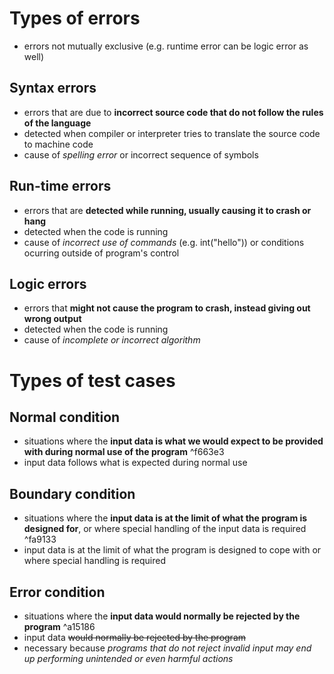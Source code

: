 # Types of errors

- errors not mutually exclusive (e.g. runtime error can be logic error as well)

## Syntax errors

- errors that are due to **incorrect source code that do not follow the rules of the language**
- detected when compiler or interpreter tries to translate the source code to machine code
- cause of *spelling error* or incorrect sequence of symbols

## Run-time errors

- errors that are **detected while running, usually causing it to crash or hang**
- detected when the code is running
- cause of *incorrect use of commands* (e.g. int("hello")) or conditions ocurring outside of program's control

## Logic errors

- errors that **might not cause the program to crash, instead giving out wrong output**
- detected when the code is running
- cause of *incomplete or incorrect algorithm*

# Types of test cases

## Normal condition

- situations where the **input data is what we would expect to be provided with during normal use of the program** ^f663e3
- input data follows what is expected during normal use

## Boundary condition

- situations where the **input data is at the limit of what the program is designed for**, or where special handling of the input data is required ^fa9133
- input data is at the limit of what the program is designed to cope with or where special handling is required

## Error condition

- situations where the **input data would normally be rejected by the program** ^a15186
- input data ~~would normally be rejected by the program~~
- necessary because *programs that do not reject invalid input may end up performing unintended or even harmful actions*